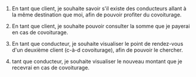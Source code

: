 1. En tant que client, je souhaite savoir s'il existe des conducteurs allant à la même destination que moi, afin de pouvoir profiter du covoiturage.  

2. En tant que client, je souhaite pouvoir consulter la somme que je payerai en cas de covoiturage.  

3. En tant que conducteur, je souhaite visualiser le point de rendez-vous d'un deuxième client (c-à-d covoiturage), afin de pouvoir le chercher.  

4. tant que conducteur, je souhaite visualiser le nouveau montant que je recevrai en cas de covoiturage.  